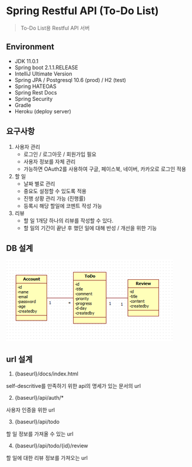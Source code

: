 # Spring Restful API (To-Do List)

> To-Do List용 Restful API 서버

## Environment

- JDK 11.0.1
- Spring boot 2.1.1.RELEASE
- IntelliJ Ultimate Version
- Spring JPA / Postgresql 10.6 (prod) / H2 (test)
- Spring HATEOAS
- Spring Rest Docs
- Spring Security
- Gradle
- Heroku (deploy server)

## 요구사항

1. 사용자 관리
    - 로그인 / 로그아웃 / 회원가입 필요
    - 사용자 정보를 자체 관리
    - 가능하면 OAuth2를 사용하여 구글, 페이스북, 네이버, 카카오로 로그인 적용
2. 할 일
    - 날짜 별로 관리
    - 중요도 설정할 수 있도록 적용
    - 진행 상황 관리 가능 (진행률)
    - 등록시 해당 할일에 코멘트 작성 가능
3. 리뷰
    - 할 일 1개당 하나의 리뷰를 작성할 수 있다.
    - 할 일의 기간이 끝난 후 했던 일에 대해 반성 / 개선을 위한 기능

## DB 설계

 ![클래스 다이어그램](document-img/class-diagram.PNG)

## url 설계

1. {baseurl}/docs/index.html

self-descritive를 만족하기 위한 api의 명세가 있는 문서의 url

2. {baseurl}/api/auth/*

사용자 인증을 위한 url

3. {baseurl}/api/todo

할 일 정보를 가져올 수 있는 url

4. {baseurl}/api/todo/{id}/review

할 일에 대한 리뷰 정보를 가져오는 url
